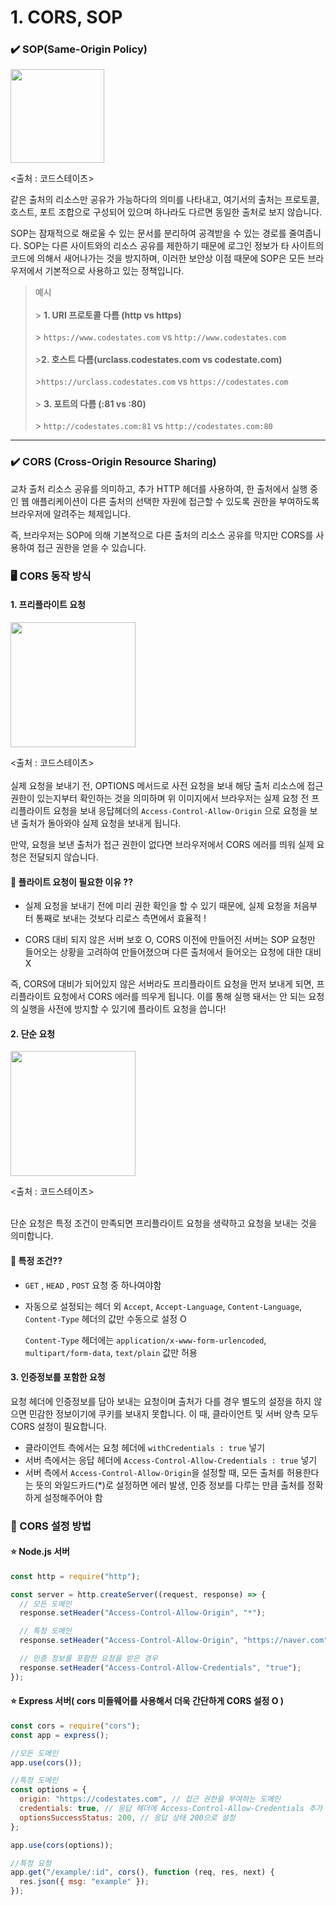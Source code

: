 # 1. CORS, SOP

### ✔️ SOP(Same-Origin Policy)

<img src="https://postfiles.pstatic.net/MjAyMzA1MzFfMTcg/MDAxNjg1NTQwNzk1OTY2.SxQW6FdCKuKxL3X6Jkk_FoBYC1EvNjUOS7usC9VVM0og.9J2KkY92UxlVm2Ar6gEpRZAV9ZBbzK2nBNB35pELvk4g.PNG.dkdnmju/%EC%8A%A4%ED%81%AC%EB%A6%B0%EC%83%B7_2023-05-31_224613.png?type=w773" height = 150>

<출처 : 코드스테이츠>

같은 출처의 리소스만 공유가 가능하다의 의미를 나타내고, 여기서의 출처는 프로토콜, 호스트, 포트 조합으로 구성되어 있으며 하나라도 다르면 동일한 출처로 보지 않습니다.

SOP는 잠재적으로 해로울 수 있는 문서를 분리하여 공격받을 수 있는 경로를 줄여줍니다. SOP는 다른 사이트와의 리소스 공유를 제한하기 때문에 로그인 정보가 타 사이트의 코드에 의해서 새어나가는 것을 방지하며, 이러한 보안상 이점 때문에 SOP은 모든 브라우저에서 기본적으로 사용하고 있는 정책입니다.

> 예시 <br><br> > <b>1. URI 프로토콜 다름 (http vs https)</b> <br><br> > `https://www.codestates.com` vs `http://www.codestates.com`<br><br> ><b>2. 호스트 다름(urclass.codestates.com vs codestate.com)</b> <br><br> >`https://urclass.codestates.com` vs `https://codestates.com`<br><br> > <b>3. 포트의 다름 (:81 vs :80)</b> <br><br> > `http://codestates.com:81` vs `http://codestates.com:80`

---

### ✔️ CORS (Cross-Origin Resource Sharing)

교차 출처 리소스 공유를 의미하고, 추가 HTTP 헤더를 사용하여, 한 출처에서 실행 중인 웹 애플리케이션이 다른 출처의 선택한 자원에 접근할 수 있도록 권한을 부여하도록 브라우저에 알려주는 체제입니다.

즉, 브라우저는 SOP에 의해 기본적으로 다른 출처의 리소스 공유를 막지만 CORS를 사용하여 접근 권한을 얻을 수 있습니다.

### 🖥️ CORS 동작 방식

#### 1. 프리플라이트 요청

<img src ="https://postfiles.pstatic.net/MjAyMzA1MzFfOTAg/MDAxNjg1NTQxODAzOTE2.79cLi6yTVUhJX9mHGI6Hum-8t1qqM-Xw5kQbJDbA3Ssg.NSKiunJ2G0i-yssSSmwEFl5kr7Bqr8W3b_HlSUgxqkQg.PNG.dkdnmju/%EC%8A%A4%ED%81%AC%EB%A6%B0%EC%83%B7_2023-05-31_230242.png?type=w773" height = 200>

<출처 : 코드스테이츠>
<BR><BR>
실제 요청을 보내기 전, OPTIONS 메서드로 사전 요청을 보내 해당 출처 리소스에 접근 권한이 있는지부터 확인하는 것을 의미하며 위 이미지에서 브라우저는 실제 요청 전 프리플라이트 요청을 보내 응답헤더의 `Access-Control-Allow-Origin` 으로 요청을 보낸 출처가 돌아와야 실제 요청을 보내게 됩니다.

만약, 요청을 보낸 출처가 접근 권한이 없다면 브라우저에서 CORS 에러를 띄워 실제 요청은 전달되지 않습니다.

#### 🧐 플라이트 요청이 필요한 이유 ??

- 실제 요청을 보내기 전에 미리 권한 확인을 할 수 있기 때문에, 실제 요청을 처음부터 통째로 보내는 것보다 리로스 측면에서 효율적 !

- CORS 대비 되지 않은 서버 보호 O, CORS 이전에 만들어진 서버는 SOP 요청만 들어오는 상황을 고려하여 만들어졌으며 다른 출처에서 들어오는 요청에 대한 대비 X

즉, CORS에 대비가 되어있지 않은 서버라도 프리플라이트 요청을 먼저 보내게 되면, 프리플라이트 요청에서 CORS 에러를 띄우게 됩니다. 이를 통해 실행 돼서는 안 되는 요청의 실행을 사전에 방지할 수 있기에 플라이트 요청을 씁니다!

#### 2. 단순 요청

<img src ="https://postfiles.pstatic.net/MjAyMzA1MzFfNjgg/MDAxNjg1NTQxODAzOTQw.Kk2FsCMtdOyJJmf-BseoJ2oRTPSWj25HP_-tTVXChJog.V8uc9TzUGZi7xwHlYwjBGp-hbUTuKwlMAowzmlKPV-Yg.PNG.dkdnmju/%EC%8A%A4%ED%81%AC%EB%A6%B0%EC%83%B7_2023-05-31_230300.png?type=w773" height = 200>

<출처 : 코드스테이츠>
<BR><BR>

단순 요청은 특정 조건이 만족되면 프리플라이트 요청을 생략하고 요청을 보내는 것을 의미합니다.

#### 🧐 특정 조건??

- `GET` , `HEAD` , `POST` 요청 중 하나여야함

- 자동으로 설정되는 헤더 외 `Accept`, `Accept-Language`, `Content-Language`, `Content-Type` 헤더의 값만 수동으로 설정 O

  `Content-Type` 헤더에는 `application/x-www-form-urlencoded`, `multipart/form-data`, `text/plain` 값만 허용

#### 3. 인증정보를 포함한 요청

요청 헤더에 인증정보를 담아 보내는 요청이며 출처가 다를 경우 별도의 설정을 하지 않으면 민감한 정보이기에 쿠키를 보내지 못합니다. 이 때, 클라이언트 및 서버 양측 모두 CORS 설정이 필요합니다.

- 클라이언트 측에서는 요청 헤더에 `withCredentials : true` 넣기
- 서버 측에서는 응답 헤더에 `Access-Control-Allow-Credentials : true` 넣기
- 서버 측에서 `Access-Control-Allow-Origin`을 설정할 때, 모든 출처를 허용한다는 뜻의 와일드카드(\*)로 설정하면 에러 발생, 인증 정보를 다루는 만큼 출처를 정확하게 설정해주어야 함

### 🤔 CORS 설정 방법

#### ⭐ Node.js 서버

```js
const http = require("http");

const server = http.createServer((request, response) => {
  // 모든 도메인
  response.setHeader("Access-Control-Allow-Origin", "*");

  // 특정 도메인
  response.setHeader("Access-Control-Allow-Origin", "https://naver.com");

  // 인증 정보를 포함한 요청을 받은 경우
  response.setHeader("Access-Control-Allow-Credentials", "true");
});
```

#### ⭐ Express 서버( cors 미들웨어를 사용해서 더욱 간단하게 CORS 설정 O ) 

```js
const cors = require("cors");
const app = express();

//모든 도메인
app.use(cors());

//특정 도메인
const options = {
  origin: "https://codestates.com", // 접근 권한을 부여하는 도메인
  credentials: true, // 응답 헤더에 Access-Control-Allow-Credentials 추가
  optionsSuccessStatus: 200, // 응답 상태 200으로 설정
};

app.use(cors(options));

//특정 요청
app.get("/example/:id", cors(), function (req, res, next) {
  res.json({ msg: "example" });
});
```
